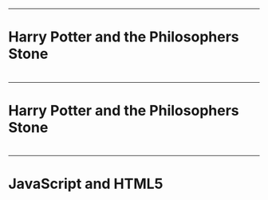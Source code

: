 # 

## 
## 
## 
----------


# Harry Potter and the Philosophers Stone


<div style="page-break-after: always;"></div>

# 

## 
## 
## 
----------


# Harry Potter and the Philosophers Stone


<div style="page-break-after: always;"></div>

# 

## 
## 
## 
----------


# JavaScript and HTML5


<div style="page-break-after: always;"></div>
